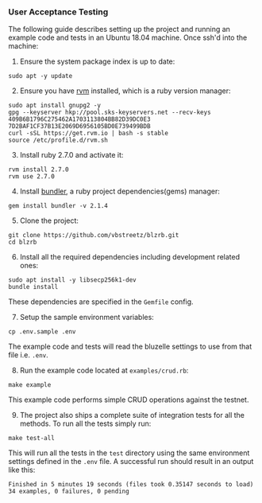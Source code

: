 ### User Acceptance Testing

The following guide describes setting up the project and running an example code and tests in an Ubuntu 18.04 machine. Once ssh'd into the machine:

1. Ensure the system package index is up to date:

```
sudo apt -y update
```

2. Ensure you have [rvm](https://rvm.io/) installed, which is a ruby version manager:

```
sudo apt install gnupg2 -y
gpg --keyserver hkp://pool.sks-keyservers.net --recv-keys 409B6B1796C275462A1703113804BB82D39DC0E3 7D2BAF1CF37B13E2069D6956105BD0E739499BDB
curl -sSL https://get.rvm.io | bash -s stable
source /etc/profile.d/rvm.sh
```

3. Install ruby 2.7.0 and activate it:

```
rvm install 2.7.0
rvm use 2.7.0
```

4. Install [bundler](https://bundler.io/), a ruby project dependencies(gems) manager:

```
gem install bundler -v 2.1.4
```

5. Clone the project:

```
git clone https://github.com/vbstreetz/blzrb.git
cd blzrb
```

6. Install all the required dependencies including development related ones:

```
sudo apt install -y libsecp256k1-dev
bundle install
```

These dependencies are specified in the `Gemfile` config.

7. Setup the sample environment variables:

```
cp .env.sample .env
```

The example code and tests will read the bluzelle settings to use from that file i.e. `.env`.

8. Run the example code located at `examples/crud.rb`:

```
make example
```

This example code performs simple CRUD operations against the testnet.

9. The project also ships a complete suite of integration tests for all the methods. To run all the tests simply run:

```
make test-all
```

This will run all the tests in the `test` directory using the same environment settings defined in the `.env` file. A successful run should result in an output like this:

```
Finished in 5 minutes 19 seconds (files took 0.35147 seconds to load)
34 examples, 0 failures, 0 pending
```
